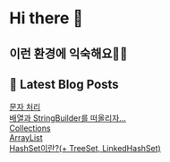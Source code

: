 # Hi there 👋

## 이런 환경에 익숙해요✍🏼

## 📕 Latest Blog Posts

<a href=https://jhyngu.tistory.com/154>문자 처리</a></br><a href=https://jhyngu.tistory.com/153>배열과 StringBuilder를 떠올리자...</a></br><a href=https://jhyngu.tistory.com/152>Collections</a></br><a href=https://jhyngu.tistory.com/151>ArrayList</a></br><a href=https://jhyngu.tistory.com/150>HashSet이란?(+ TreeSet, LinkedHashSet)</a></br>